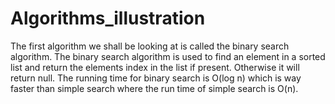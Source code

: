 # Algorithms_illustration
 
The first algorithm we shall be looking at is called the binary search algorithm. The binary search algorithm is used to find an element in a sorted list and return the elements index in the list if present. Otherwise it will return null. 
The running time for binary search is O(log n) which is way faster than simple search where the run time of simple search is O(n).